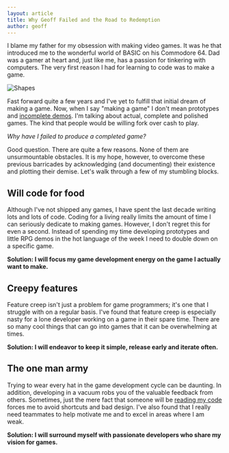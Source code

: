 ```yaml
---
layout: article
title: Why Geoff Failed and the Road to Redemption
author: geoff
---
```

I blame my father for my obsession with making video games. It was he that introduced me to the wonderful world of BASIC on his Commodore 64. Dad was a gamer at heart and, just like me, has a passion for tinkering with computers. The very first reason I had for learning to code was to make a game.

![Shapes](http://farm5.static.flickr.com/4051/4657126554_8313d46af9.jpg "Shapes")

Fast forward quite a few years and I've yet to fulfill that initial dream of making a game. Now, when I say "making a game" I don't mean prototypes and [incomplete demos](http://geoffblair.com/games/shapes/ "Shapes"). I'm talking about actual, complete and polished games. The kind that people would be willing fork over cash to play.

_Why have I failed to produce a completed game?_

Good question. There are quite a few reasons. None of them are unsurmountable obstacles. It is my hope, however, to overcome these previous barricades by acknowledging (and documenting) their existence and plotting their demise. Let's walk through a few of my stumbling blocks.

## Will code for food

Although I've not shipped any games, I have spent the last decade writing lots and lots of code. Coding for a living really limits the amount of time I can seriously dedicate to making games. However, I don't regret this for even a second. Instead of spending my time developing prototypes and little RPG demos in the hot language of the week I need to double down on a specific game.

**Solution: I will focus my game development energy on the game I actually want to make.**

## Creepy features

Feature creep isn't just a problem for game programmers; it's one that I struggle with on a regular basis. I've found that feature creep is especially nasty for a lone developer working on a game in their spare time. There are so many cool things that can go into games that it can be overwhelming at times.

**Solution: I will endeavor to keep it simple, release early and iterate often.**

## The one man army

Trying to wear every hat in the game development cycle can be daunting. In addition, developing in a vacuum robs you of the valuable feedback from others. Sometimes, just the mere fact that someone will be [reading my code](http://github.com/geoffb "My github page.") forces me to avoid shortcuts and bad design. I've also found that I really need teammates to help motivate me and to excel in areas where I am weak.

**Solution: I will surround myself with passionate developers who share my vision for games.**
